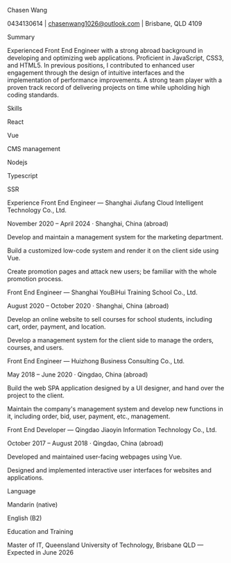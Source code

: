 Chasen Wang

0434130614 | chasenwang1026@outlook.com
 | Brisbane, QLD 4109

Summary

Experienced Front End Engineer with a strong abroad background in developing and optimizing web applications. Proficient in JavaScript, CSS3, and HTML5. In previous positions, I contributed to enhanced user engagement through the design of intuitive interfaces and the implementation of performance improvements. A strong team player with a proven track record of delivering projects on time while upholding high coding standards.

Skills

React

Vue

CMS management

Nodejs

Typescript

SSR

Experience
Front End Engineer — Shanghai Jiufang Cloud Intelligent Technology Co., Ltd.

November 2020 – April 2024 · Shanghai, China (abroad)

Develop and maintain a management system for the marketing department.

Build a customized low-code system and render it on the client side using Vue.

Create promotion pages and attack new users; be familiar with the whole promotion process.

Front End Engineer — Shanghai YouBiHui Training School Co., Ltd.

August 2020 – October 2020 · Shanghai, China (abroad)

Develop an online website to sell courses for school students, including cart, order, payment, and location.

Develop a management system for the client side to manage the orders, courses, and users.

Front End Engineer — Huizhong Business Consulting Co., Ltd.

May 2018 – June 2020 · Qingdao, China (abroad)

Build the web SPA application designed by a UI designer, and hand over the project to the client.

Maintain the company's management system and develop new functions in it, including order, bid, user, payment, etc., management.

Front End Developer — Qingdao Jiaoyin Information Technology Co., Ltd.

October 2017 – August 2018 · Qingdao, China (abroad)

Developed and maintained user-facing webpages using Vue.

Designed and implemented interactive user interfaces for websites and applications.

Language

Mandarin (native)

English (B2)

Education and Training

Master of IT, Queensland University of Technology, Brisbane QLD — Expected in June 2026